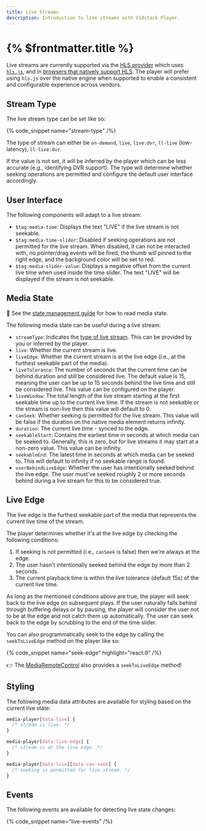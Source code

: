 ```yaml
---
title: Live Streams
description: Introduction to live streams with Vidstack Player.
---
```


# {% $frontmatter.title %}

Live streams are currently supported via the [HLS provider](/docs/player/providers/hls)
which uses [`hls.js`](https://github.com/video-dev/hls.js/), and in
[browsers that natively support HLS](https://caniuse.com/http-live-streaming). The player
will prefer using `hls.js` over the native engine when supported to enable a consistent and
configurable experience across vendors.

## Stream Type

The live stream type can be set like so:

{% code_snippet name="stream-type" /%}

The type of stream can either be `on-demand`, `live`, `live:dvr`, `ll-live` (low-latency),
`ll-live:dvr`.

If the value is not set, it will be inferred by the player which can be less accurate (e.g.,
identifying DVR support). The type will determine whether seeking operations are permitted and
configure the default user interface accordingly.

## User Interface

The following components will adapt to a live stream:

- `$tag:media-time`: Displays the text "LIVE" if the live stream is not seekable.
- `$tag:media-time-slider`: Disabled if seeking operations are not permitted for the live stream.
  When disabled, it can not be interacted with, no pointer/drag events will be fired, the thumb will
  pinned to the right edge, and the background color will be set to red.
- `$tag:media-slider-value`: Displays a negative offset from the current live time when used
  inside the time slider. The text "LIVE" will be displayed if the stream is not seekable.

## Media State

📖 See the [state management guide](/docs/player/core-concepts/state-management#reading) for how
to read media state.

The following media state can be useful during a live stream:

- `streamType`: Indicates the [type of live stream](#stream-type). This can be provided by you or
  inferred by the player.
- `live`: Whether the current stream is live.
- `liveEdge`: Whether the current stream is at the live edge (i.e., at the furthest seekable part
  of the media).
- `liveTolerance`: The number of seconds that the current time can be behind duration and still be
  considered live. The default value is 15, meaning the user can be up to 15 seconds behind
  the live time and still be considered live. This value can be configured on the player.
- `liveWindow`: The total length of the live stream starting at the first seekable time up to the
  current live time. If the stream is not seekable or the stream is non-live then
  this value will default to 0.
- `canSeek`: Whether seeking is permitted for the live stream. This value will be false if the
  duration on the native media element returns infinity.
- `duration`: The current live time - synced to the edge.
- `seekableStart`: Contains the earliest time in seconds at which media can be seeked to. Generally,
  this is zero, but for live streams it may start at a non-zero value. This value can be infinity.
- `seekableEnd`: The latest time in seconds at which media can be seeked to. This will default to
  infinity if no seekable range is found.
- `userBehindLiveEdge`: Whether the user has intentionally seeked behind the live edge. The user
  must've seeked roughly 2 or more seconds behind during a live stream for this to be considered
  true.

## Live Edge

The live edge is the furthest seekable part of the media that represents the current live time
of the stream.

The player determines whether it's at the live edge by checking the following conditions:

1. If seeking is not permitted (i.e., `canSeek` is false) then we're always at the edge.
2. The user hasn't intentionally seeked behind the edge by more than 2 seconds.
3. The current playback time is within the live tolerance (default 15s) of the current live
   time.

As long as the mentioned conditions above are true, the player will seek back to the live edge
on subsequent plays. If the user naturally falls behind through buffering delays or by
pausing, the player will consider the user not to be at the edge and not catch them up
automatically. The user can seek back to the edge by scrubbing to the end of the time slider.

You can also programmatically seek to the edge by calling the `seekToLiveEdge` method on
the player like so:

{% code_snippet name="seek-edge" highlight="react:9" /%}

👉 The [MediaRemoteControl](/docs/react/player/core-concepts/state-management#updating) also provides a
`seekToLiveEdge` method!

## Styling

The following media data attributes are available for styling based on the current live state:

```css
media-player[data-live] {
  /* stream is live. */
}

media-player[data-live-edge] {
  /* stream is at the live edge. */
}

media-player[data-live][data-can-seek] {
  /* seeking is permitted for live stream. */
}
```

## Events

The following events are available for detecting live state changes:

{% code_snippet name="live-events" /%}
